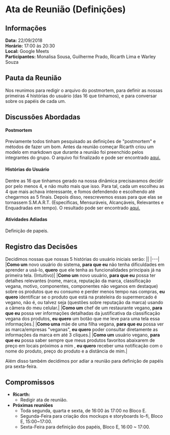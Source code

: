 # Ata de Reunião (Definições)

## Informações
**Data:** 22/09/2018  
**Horário:** 17:00 às 20:30  
**Local:** Google Meets  
**Participantes:** Monalisa Sousa, Guilherme Prado, Ricarth Lima e Warley Souza   

## Pauta da Reunião
Nos reunimos para redigir o arquivo do postmortem, para definir as nossas primeiras 4 histórias do usuário (das 16 que tinhamos), e para conversar sobre os papéis de cada um.

## Discussões Abordadas

#### Postmortem
Previamente todos tinham pesquisado as definições de "postmortem" e métodos de fazer um bom. Antes da reunião começar Ricarth criou um modelo em markdown que durante a reunião foi preenchido pelos integrantes do grupo. O arquivo foi finalizado e pode ser encontrado [aqui.](https://github.com/ricarthlima/eo-project-es/blob/master/docs/entregas_iterations/I00/postmortem.md)

#### Histórias do Usuário
Dentre as 16 que tinhamos gerado na nossa dinâmica precisavamos decidir por pelo menos 4, e não muito mais que isso. Para tal, cada um escolheu as 4 que mais achava interessante, e fomos defendendo e escolhendo até chegarmos as 5 finais. Depois disso, reescrevemos essas para que elas se tornassem S.M.A.R.T. (Específicas, Mensuráveis, Alcançáveis, Relevantes e Enquadradas em tempo). O resultado pode ser encontrado [aqui.](https://github.com/ricarthlima/eo-project-es/blob/master/docs/entregas_iterations/I00/HUs.md)

#### Atividades Adiadas
Definição de papeis.

## Registro das Decisões
Decidimos nossas que nossas 5 histórias do usuário iniciais serão:
||
|---|
|**Como um** novo usuário do sistema, **para que eu** não tenha dificuldades em aprender a usá-lo, **quero** que ele tenha as funcionalidades principais já na primeira tela. (Intuitivo)|
|**Como um** novo usuário, **para que eu** possa ter detalhes relevantes (nome, marca, reputação da marca, classificação vegana, motivo, componentes, componentes não veganos em destaque) sobre os produtos que eu consumo e perder menos tempo nas compras, **eu quero** identificar se o produto que está na prateleira do supermercado é vegano, não é, ou talvez seja (questões sobre reputação da marca) usando a câmera do meu celular.|
|**Como um** chef de um restaurante vegano, **para que eu** possa ver informações detalhadas da justificativa da classificação vegana dos produtos, **eu quero** um botão que me leve para uma tela essa informações.|
|**Como uma** mãe de uma filha vegana, **para que eu** possa ver as marca/empresas "veganas", **eu quero** poder consultar diretamente as informações da marca em até 3 cliques.|
|**Como um** usuário vegano, **para que eu** possa saber sempre que meus produtos favoritos abaixarem de preço em locais próximos a mim , **eu quero** receber uma notificação com o nome do produto, preço do produto e a distância de mim.|

Além disso também decidimos por adiar a reunião para definição de papéis pra sexta-feira.

## Compromissos
- **Ricarth:**
  - Redigir ata de reunião.
- **Próximas reuniões**
  - Toda segunda, quarta e sexta, de 16:00 às 17:00 no Bloco E.
  - Segunda-Feira para criação dos mockups e storyboards lo-fi, Bloco E, 15:00~17:00.
  - Sexta-Feira para definição dos papéis, Bloco E, 16:00 ~ 17:00.
